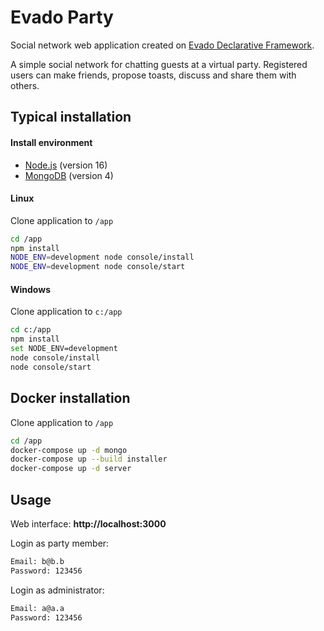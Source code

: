 # Evado Party

Social network web application 
created on [Evado Declarative Framework](https://github.com/mkhorin/evado).

A simple social network for chatting guests at a virtual party. 
Registered users can make friends, propose toasts, discuss and share them with others.

## Typical installation

#### Install environment
- [Node.js](https://nodejs.org) (version 16)
- [MongoDB](https://www.mongodb.com/download-center/community) (version 4)

#### Linux
Clone application to `/app`
```sh
cd /app
npm install
NODE_ENV=development node console/install
NODE_ENV=development node console/start
```

#### Windows
Clone application to `c:/app`
```sh
cd c:/app
npm install
set NODE_ENV=development
node console/install
node console/start
```

## Docker installation

Clone application to `/app`
```sh
cd /app
docker-compose up -d mongo
docker-compose up --build installer
docker-compose up -d server
```

## Usage

Web interface: **http://localhost:3000**

Login as party member:
```sh
Email: b@b.b
Password: 123456
```
Login as administrator:
```sh
Email: a@a.a
Password: 123456
```
